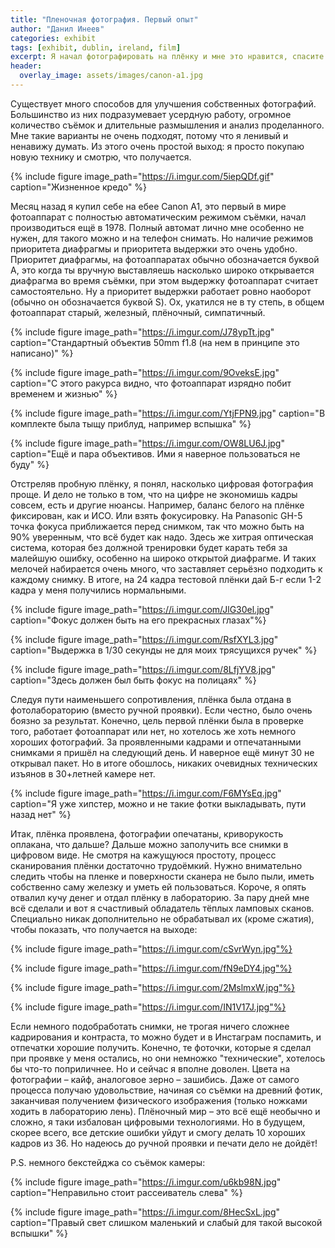 ```yaml
---
title: "Пленочная фотография. Первый опыт"
author: "Данил Инеев"
categories: exhibit
tags: [exhibit, dublin, ireland, film]
excerpt: Я начал фотографировать на плёнку и мне это нравится, спасите!
header:
  overlay_image: assets/images/canon-a1.jpg
---
```


Существует много способов для улучшения собственных фотографий. Большинство из них подразумевает усердную работу, огромное количество съёмок и длительные размышления и анализ проделанного. Мне такие варианты не очень подходят, потому что я ленивый и ненавижу думать. Из этого очень простой выход: я просто покупаю новую технику и смотрю, что получается.

{% include figure image_path="https://i.imgur.com/5iepQDf.gif" caption="Жизненное кредо" %}

Месяц назад я купил себе на ебее Canon A1, это первый в мире фотоаппарат с полностью автоматическим режимом съёмки, начал производиться ещё в 1978. Полный автомат лично мне особенно не нужен, для такого можно и на телефон снимать. Но наличие режимов приоритета диафрагмы и приоритета выдержки это очень удобно. Приоритет диафрагмы, на фотоаппаратах обычно обозначается буквой A, это когда ты вручную выставляешь насколько широко открывается диафрагма во время съёмки, при этом выдержку фотоаппарат считает самостоятельно. Ну а приоритет выдержки работает ровно наоборот (обычно он обозначается буквой S). Ох, укатился не в ту степь, в общем фотоаппарат старый, железный, плёночный, симпатичный.

{% include figure image_path="https://i.imgur.com/J78ypTt.jpg" caption="Стандартный объектив 50mm f1.8 (на нем в принципе это написано)" %}

{% include figure image_path="https://i.imgur.com/9OveksE.jpg" caption="С этого ракурса видно, что фотоаппарат изрядно побит временем и жизнью" %}

{% include figure image_path="https://i.imgur.com/YtjFPN9.jpg" caption="В комплекте была тыщу приблуд, например вспышка" %}

{% include figure image_path="https://i.imgur.com/OW8LU6J.jpg" caption="Ещё и пара объективов. Ими я наверное пользоваться не буду" %}

Отстреляв пробную плёнку, я понял, насколько цифровая фотография проще. И дело не только в том, что на цифре не экономишь кадры совсем, есть и другие нюансы. Например, баланс белого на плёнке фиксирован, как и ИСО. Или взять фокусировку. На Panasonic GH-5 точка фокуса приближается перед снимком, так что можно быть на 90% уверенным, что всё будет как надо. Здесь же хитрая оптическая система, которая без должной тренировки будет карать тебя за малейшую ошибку, особенно на широко открытой диафрагме. И таких мелочей набирается очень много, что заставляет серьёзно подходить к каждому снимку. В итоге, на 24 кадра тестовой плёнки дай Б-г если 1-2 кадра у меня получились нормальными.

{% include figure image_path="https://i.imgur.com/JlG30el.jpg" caption="Фокус должен быть на его прекрасных глазах"%} 

{% include figure image_path="https://i.imgur.com/RsfXYL3.jpg" caption="Выдержка в 1/30 секунды не для моих трясущихся ручек" %}

{% include figure image_path="https://i.imgur.com/8LfjYV8.jpg" caption="Здесь должен был быть фокус на полицаях" %}

Следуя пути наименьшего сопротивления, плёнка была отдана в фотолабораторию (вместо ручной проявки). Если честно, было очень боязно за результат. Конечно, цель первой плёнки была в проверке того, работает фотоаппарат или нет, но хотелось же хоть немного хороших фотографий. За проявленными кадрами и отпечатанными снимками я пришёл на следующий день. И наверное ещё минут 30 не открывал пакет. Но в итоге обошлось, никаких очевидных технических изъянов в 30+летней камере нет.

{% include figure image_path="https://i.imgur.com/F6MYsEq.jpg" caption="Я уже хипстер, можно и не такие фотки выкладывать, пути назад нет" %}

Итак, плёнка проявлена, фотографии опечатаны, криворукость оплакана, что дальше? Дальше можно заполучить все снимки в цифровом виде. Не смотря на кажущуюся простоту, процесс сканирования плёнки достаточно трудоёмкий. Нужно внимательно следить чтобы на пленке и поверхности сканера не было пыли, иметь собственно саму железку и уметь ей пользоваться. Короче, я опять отвалил кучу денег и отдал плёнку в лабораторию. За пару дней мне всё сделали и вот я счастливый обладатель тёплых ламповых сканов. Специально никак дополнительно не обрабатывал их (кроме сжатия), чтобы показать, что получается на выходе:

{% include figure image_path="https://i.imgur.com/cSvrWyn.jpg"%}

{% include figure image_path="https://i.imgur.com/fN9eDY4.jpg"%}

{% include figure image_path="https://i.imgur.com/2MslmxW.jpg"%}

{% include figure image_path="https://i.imgur.com/IN1V17J.jpg"%}

Если немного подобработать снимки, не трогая ничего сложнее кадрирования и контраста, то можно будет и в Инстаграм поспамить, и отпечатки хорошие получить. Конечно, те фоточки, которые я сделал при проявке у меня остались, но они немножко "технические", хотелось бы что-то поприличнее. Но и сейчас я вполне доволен. Цвета на фотографии – кайф, аналоговое зерно – зашибись. Даже от самого процесса получаю удовольствие, начиная со съёмки на древний фотик, заканчивая получением физического изображения (только ножками ходить в лабораторию лень). Плёночный мир – это всё ещё необычно и сложно, я таки избалован цифровыми технологиями. Но в будущем, скорее всего, все детские ошибки уйдут и смогу делать 10 хороших кадров из 36. Но надеюсь до ручной проявки и печати дело не дойдёт!

P.S. немного бекстейджа со съёмок камеры:

{% include figure image_path="https://i.imgur.com/u6kb98N.jpg" caption="Неправильно стоит рассеиватель слева" %}

{% include figure image_path="https://i.imgur.com/8HecSxL.jpg" caption="Правый свет слишком маленький и слабый для такой высокой вспышки" %}
